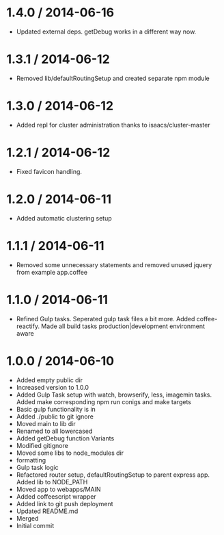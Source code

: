 
1.4.0 / 2014-06-16 
==================

 * Updated external deps. getDebug works in a different way now.

1.3.1 / 2014-06-12 
==================

 * Removed lib/defaultRoutingSetup and created separate npm module

1.3.0 / 2014-06-12 
==================

 * Added repl for cluster administration thanks to isaacs/cluster-master

1.2.1 / 2014-06-12 
==================

 * Fixed favicon handling.

1.2.0 / 2014-06-11 
==================

 * Added automatic clustering setup

1.1.1 / 2014-06-11 
==================

 * Removed some unnecessary statements and removed unused jquery from example app.coffee

1.1.0 / 2014-06-11 
==================

 * Refined Gulp tasks. Seperated gulp task files a bit more. Added coffee-reactify. Made all build tasks production|development environment aware

1.0.0 / 2014-06-10 
==================

 * Added empty public dir
 * Increased version to 1.0.0
 * Added Gulp Task setup with watch, browserify, less, imagemin tasks. Added make corresponding npm run conigs and make targets
 * Basic gulp functionality is in
 * Added ./public to git ignore
 * Moved main to lib dir
 * Renamed to all lowercased
 * Added getDebug function Variants
 * Modified gitignore
 * Moved some libs to node_modules dir
 * formatting
 * Gulp task logic
 * Refactored router setup, defaultRoutingSetup to parent express app. Added lib to NODE_PATH
 * Moved app to webapps/MAIN
 * Added coffeescript wrapper
 * Added link to git push deployment
 * Updated README.md
 * Merged
 * Initial commit
